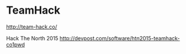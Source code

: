 # TeamHack
http://team-hack.co/

Hack The North 2015
http://devpost.com/software/htn2015-teamhack-co1pwd
